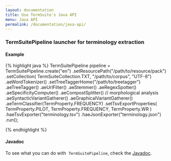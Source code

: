 ```yaml
---
layout: documentation
title: Use TermSuite's Java API
menu: Java API
permalink: /documentation/java-api/
---
```



### TermSuitePipeline launcher for terminology extraction

#### Example

{% highlight java %}
TermSuitePipeline pipeline = TermSuitePipeline.create("en")
			.setResourcePath("/path/to/resource/pack")
			.setCollection(
					TermSuiteCollection.TXT,
					"/path/to/corpus", "UTF-8")
			.aeWordTokenizer()
			.setTreeTaggerHome("/path/to/treetagger")
			.aeTreeTagger()
			.aeUrlFilter()
			.aeStemmer()
			.aeRegexSpotter()
			.aeSpecificityComputer()
			.aeCompostSplitter() // morphological analysis
			.aeSyntacticVariantGatherer()
			.aeGraphicalVariantGatherer()
			.aeTermClassifier(TermProperty.FREQUENCY)
			.setTsvExportProperties(
					TermProperty.PILOT,
					TermProperty.FREQUENCY,
					TermProperty.WR
				)
			.haeTsvExporter("terminology.tsv")
			.haeJsonExporter("terminology.json")
			.run();

{% endhighlight %}

#### Javadoc

To see what you can do with  `TermSuitePipeline`, check the [Javadoc](http://www.javadoc.io/doc/fr.univ-nantes.termsuite/termsuite-core/{{site.termsuite.version}}).
